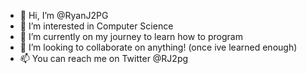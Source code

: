 - 👋 Hi, I’m @RyanJ2PG
- 👀 I’m interested in Computer Science 
- 🌱 I’m currently on my journey to learn how to program
- 💞️ I’m looking to collaborate on anything! (once ive learned enough)
- 📫 You can reach me on Twitter @RJ2pg

<!---
RyanJ2PG/RyanJ2PG is a ✨ special ✨ repository because its `README.md` (this file) appears on your GitHub profile.
You can click the Preview link to take a look at your changes.
--->
